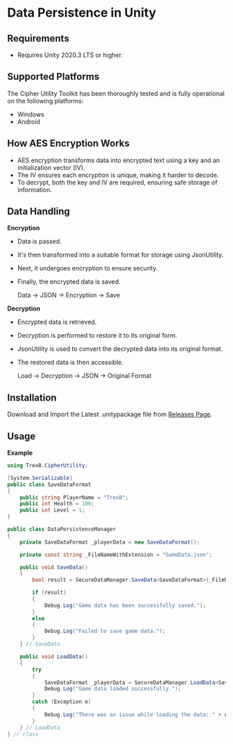 # Data Persistence in Unity

## Requirements
* Requires Unity 2020.3 LTS or higher.

## Supported Platforms
The Cipher Utility Toolkit has been thoroughly tested and is fully operational on the following platforms:
* Windows
* Android

## How AES Encryption Works
* AES encryption transforms data into encrypted text using a key and an initialization vector (IV).
* The IV ensures each encryption is unique, making it harder to decode.
* To decrypt, both the key and IV are required, ensuring safe storage of information.

## Data Handling
**Encryption**
* Data is passed.
* It's then transformed into a suitable format for storage using JsonUtility.
* Next, it undergoes encryption to ensure security.
* Finally, the encrypted data is saved.

  Data -> JSON -> Encryption -> Save

**Decryption**
* Encrypted data is retrieved.
* Decryption is performed to restore it to its original form.
* JsonUtility is used to convert the decrypted data into its original format.
* The restored data is then accessible.

  Load -> Decryption -> JSON -> Original Format

## Installation
Download and Import the Latest .unitypackage file from <a href="https://github.com/TrexB22/cypher-utility-tool/releases">Releases Page</a>.

## Usage
**Example**
```csharp
using TrexB.CipherUtility;

[System.Serializable]
public class SaveDataFormat
{
    public string PlayerName = "TrexB";
    public int Health = 100;
    public int Level = 1;
}

public class DataPersistenceManager
{
    private SaveDataFormat _playerData = new SaveDataFormat();

    private const string _FileNameWithExtension = "GameData.json";

    public void SaveData()
    {
        bool result = SecureDataManager.SaveData<SaveDataFormat>(_FileNameWithExtension, _playerData);

        if (result)
        {
            Debug.Log("Game data has been successfully saved.");
        }
        else
        {
            Debug.Log("Failed to save game data.");
        }
    } // SaveData

    public void LoadData()
    {
        try
        {
            SaveDataFormat _playerData = SecureDataManager.LoadData<SaveDataFormat>(_FileNameWithExtension);
            Debug.Log("Game data loaded successfully.");
        }
        catch (Exception e)
        {
            Debug.Log("There was an issue while loading the data: " + e.Message);
        }
    } // LoadData
} // class
```
